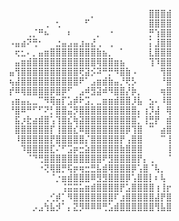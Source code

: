 ⠀⠀⠀⠀⠀⠀⠀⠀⠀⠀⠀⠀⠀⠀⠀⠀⠀⡀⠀⠀⠀⠀⠀⠀⠀⠀⠀⣿⣿⣿⣾⠀
⠀⠀⠀⠀⠀⠀⠀⠀⠀⢀⠀⢂⠀⠀⠀⠀⠋⠀⠀⠀⠀⠀⠀⠀⠀⠀⠀⣿⣿⣿⣿⠀
⠀⠀⠀⠀⠀⠀⢀⡈⠛⠦⠀⠀⠀⠆⠀⠀⠀⠀⡀⠀⠐⠀⠀⠀⠀⠀⠀⡛⢱⣿⣿⠀
⠀⠀⠀⠠⣤⣴⠝⢛⠂⠀⠀⣐⣤⣠⣤⣰⣤⣜⢀⠀⢀⠀⠀⠀⠀⠀⠀⡅⣸⣿⣿⠀
⠀⠀⠀⠀⢖⣂⠄⡀⣤⣶⣿⣿⣿⣿⣿⣿⣿⣿⣷⣦⡀⠀⠁⠀⠀⠀⠀⣇⣿⣿⣿⠀
⠀⠀⠀⠀⣤⣶⣾⣿⣿⣿⣿⣿⣿⣿⣿⣿⣿⣿⢿⣿⣿⣶⣦⠀⠀⠀⠀⢹⠹⣿⣿⠀
⠀⠀⠀⣤⢻⣿⣿⣿⣿⣿⣿⣿⣿⣿⣿⢟⣽⡪⠽⠛⡛⠻⣿⣷⠠⠀⠀⠀⠀⢻⣿⠀
⠀⠀⠀⢦⣼⣿⣿⣿⣿⣿⣿⣿⣿⣿⣿⠟⠁⣠⣶⣾⣷⣤⡘⢟⡣⠀⠀⠀⠀⠘⣿⠀
⠀⠀⠀⡞⠿⢿⣿⣿⣿⣿⡿⣿⡿⠋⠀⣠⠾⣻⣽⠾⠻⣿⣿⡜⡷⡀⠀⠀⠀⢶⣿⠀
⠀⠀⠀⢠⣶⣤⣄⣀⠉⠻⢿⣶⡏⣡⡾⠗⣩⡀⣀⣶⣶⣾⣿⣿⡸⣧⠀⣢⠄⠸⣿⠀
⠀⠀⠀⠘⣿⠿⠛⠋⠋⠝⡃⣿⣿⣬⡻⣿⣿⣿⣿⣿⣿⣿⣿⣿⣿⡄⢰⡹⣼⠀⢿⠀
⠀⠀⠀⠀⣯⡰⣗⣴⣾⣿⢡⢹⣿⣎⢷⣽⣿⣿⣿⣿⣿⣿⣿⣿⣿⡁⢸⣛⡟⠀⣾⠀
⠀⠀⠀⠀⣿⣿⣿⣿⣿⣿⡏⢸⣿⣿⣎⠿⣿⣿⣿⣿⣿⣿⣿⡿⢹⣿⠀⠉⠀⣴⣿⠀
⠀⠀⠀⠀⠸⣿⣿⣿⣿⣿⡟⣿⣿⣿⣿⣿⡌⣿⣿⣿⣿⣿⡟⢠⣿⣿⠀⠀⠀⠉⢸⠀
⠀⠀⠀⠀⠀⠹⣿⣿⣿⣿⣏⠌⠋⣩⡶⣒⣵⣿⣿⣿⣿⣿⣷⣿⣿⣿⠀⠀⠀⠀⢸⠀
⠀⠀⠀⠀⠀⠀⠈⠙⢛⣿⣿⣿⣿⣿⣿⣿⣿⣿⣿⠟⣻⣿⣿⣿⣿⡟⡄⢀⠀⠀⠈⠀
⠀⠀⠀⠀⠀⠀⠀⠀⠐⢝⢿⣿⡛⢯⡶⢶⣒⣛⣧⣾⢿⣿⣿⣿⡿⢡⣿⠈⢧⡀⠀⠀
⠀⠀⠀⠀⠀⠀⠀⠀⠀⠀⠈⡐⣶⣾⣿⣿⣿⠿⣻⣻⣿⣿⣿⡿⢡⣿⣿⡇⠆⢧⠀⠀
⠀⠀⠀⠀⠀⠀⠀⠀⠀⠀⠀⠀⢨⣭⣭⣥⣶⣾⣿⣿⣿⣿⡟⣡⣿⣿⣿⣿⢰⢸⡖⠀
⠀⠀⠀⠀⠀⠀⠀⠀⠀⢀⢊⡾⡁⠻⣿⣿⣿⣿⣿⣿⣿⠏⣰⣿⣿⣿⣿⣿⣼⡟⣿⠀
⠀⠀⠀⠀⠀⠀⠀⡠⣠⢳⣧⡺⠁⡄⣝⡻⠿⠿⠿⢛⣡⣾⣿⣿⣿⣿⣿⣿⢻⣧⣿⠀
⠀⠀⠀
